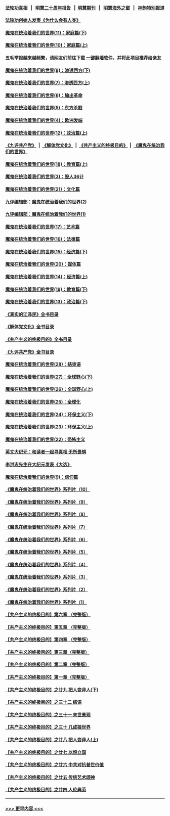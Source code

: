 #### [法轮功真相](https://github.com/gfw-breaker/truth/blob/master/README.md?t=0) &nbsp;&nbsp;|&nbsp;&nbsp; [明慧二十周年报告](https://github.com/gfw-breaker/mh-reports/blob/master/README.md?t=0) &nbsp;&nbsp;|&nbsp;&nbsp;[明慧期刊](https://github.com/gfw-breaker/mh-qikan) &nbsp;&nbsp;|&nbsp;&nbsp; [明慧海外之窗](https://github.com/gfw-breaker/mh-news/blob/master/README.md?t=0) &nbsp;&nbsp;|&nbsp;&nbsp; [神韵特别报道](https://github.com/gfw-breaker/mh-news/blob/master/shenyun.md?t=0)
#### [法轮功创始人发表《为什么会有人类》](../pages/nsc422/n13912117.md?t=01300043) 
#### [魔鬼在统治着我们的世界(11)：家庭篇(下)](../pages/nsc422/n10440961.md?t=01300043) 
#### [魔鬼在统治着我们的世界(10)：家庭篇(上)](../pages/nsc422/n10435448.md?t=01300043) 
#### 五毛举报越来越频繁，请网友们前往下载 [一键翻墙软件](https://github.com/gfw-breaker/ssr-accounts)，并将此项目推荐给亲友
#### [魔鬼在统治着我们的世界(8)：渗透西方(下)](../pages/nsc422/n10429603.md?t=01300043) 
#### [魔鬼在统治着我们的世界(7)：渗透西方(上)](../pages/nsc422/n10426013.md?t=01300043) 
#### [魔鬼在统治着我们的世界(6)：输出革命](../pages/nsc422/n10421536.md?t=01300043) 
#### [魔鬼在统治着我们的世界(5)：东方杀戮](../pages/nsc422/n10417707.md?t=01300043) 
#### [魔鬼在统治着我们的世界(4)：欧洲发端](../pages/nsc422/n10414890.md?t=01300043) 
#### [魔鬼在统治着我们的世界(12)：政治篇(上)](../pages/nsc422/n10444576.md?t=01300043) 
#### [《九评共产党》](https://github.com/begood0513/9ping.md/blob/master/README.md) &nbsp;|&nbsp; [《解体党文化》](../../../../jtdwh.md/blob/master/README.md)  &nbsp;|&nbsp; [《共产主义的终极目的》](../../../../gczydzjmd.md/blob/master/README.md) &nbsp;|&nbsp; [《魔鬼在统治我们的世界》](../../../../mgztzwmdsj.md/blob/master/README.md) 
#### [魔鬼在统治着我们的世界(18)：教育篇(上)](../pages/nsc422/n10526970.md?t=01300043) 
#### [魔鬼在统治着我们的世界(3)：毁人36计](../pages/nsc422/n10411583.md?t=01300043) 
#### [魔鬼在统治着我们的世界(21)：文化篇](../pages/nsc422/n10597706.md?t=01300043) 
#### [九评编辑部：魔鬼在统治着我们的世界(2)](../pages/nsc422/n10410036.md?t=01300043) 
#### [九评编辑部：魔鬼在统治着我们的世界(1)](../pages/nsc422/n10406825.md?t=01300043) 
#### [魔鬼在统治着我们的世界(17)：艺术篇](../pages/nsc422/n10499093.md?t=01300043) 
#### [魔鬼在统治着我们的世界(16)：法律篇](../pages/nsc422/n10485969.md?t=01300043) 
#### [魔鬼在统治着我们的世界(15)：经济篇(下)](../pages/nsc422/n10469975.md?t=01300043) 
#### [魔鬼在统治着我们的世界(20)：媒体篇](../pages/nsc422/n10586579.md?t=01300043) 
#### [魔鬼在统治着我们的世界(14)：经济篇(上)](../pages/nsc422/n10457370.md?t=01300043) 
#### [魔鬼在统治着我们的世界(19)：教育篇(下)](../pages/nsc422/n10564808.md?t=01300043) 
#### [魔鬼在统治着我们的世界(13)：政治篇(下)](../pages/nsc422/n10448270.md?t=01300043) 
#### [《真实的江泽民》全书目录](../pages/nsc422/n13721399.md?t=01300043) 
#### [《解体党文化》全书目录](../pages/nsc422/n13721157.md?t=01300043) 
#### [《共产主义的终极目的》全书目录](../pages/nsc422/n13721048.md?t=01300043) 
#### [《九评共产党》全书目录](../pages/nsc422/n13708085.md?t=01300043) 
#### [魔鬼在统治着我们的世界(28)：结束语](../pages/nsc422/n10936246.md?t=01300043) 
#### [魔鬼在统治着我们的世界(27)：全球野心(下)](../pages/nsc422/n10928319.md?t=01300043) 
#### [魔鬼在统治着我们的世界(26)：全球野心(上)](../pages/nsc422/n10900318.md?t=01300043) 
#### [魔鬼在统治着我们的世界(25)：全球化](../pages/nsc422/n10788205.md?t=01300043) 
#### [魔鬼在统治着我们的世界(24)：环保主义(下)](../pages/nsc422/n10695307.md?t=01300043) 
#### [魔鬼在统治着我们的世界(23)：环保主义(上)](../pages/nsc422/n10688613.md?t=01300043) 
#### [魔鬼在统治着我们的世界(22)：恐怖主义](../pages/nsc422/n10614727.md?t=01300043) 
#### [英文大纪元：和读者一起寻真相 无所畏惧](../pages/nsc422/n12542027.md?t=01300043) 
#### [李洪志先生在大纪元发表《大选》](../pages/nsc422/n12534746.md?t=01300043) 
#### [魔鬼在统治着我们的世界(9)：信仰篇](../pages/nsc422/n10432159.md?t=01300043) 
#### [《魔鬼在统治着我们的世界》系列片（10）](../pages/nsc422/n12292670.md?t=01300043) 
#### [《魔鬼在统治着我们的世界》系列片（9）](../pages/nsc422/n12290859.md?t=01300043) 
#### [《魔鬼在统治着我们的世界》系列片（8）](../pages/nsc422/n12287445.md?t=01300043) 
#### [《魔鬼在统治着我们的世界》系列片（7）](../pages/nsc422/n12283425.md?t=01300043) 
#### [《魔鬼在统治着我们的世界》系列片（6）](../pages/nsc422/n12282314.md?t=01300043) 
#### [《魔鬼在统治着我们的世界》系列片（5）](../pages/nsc422/n12281419.md?t=01300043) 
#### [《魔鬼在统治着我们的世界》系列片（4）](../pages/nsc422/n12274024.md?t=01300043) 
#### [《魔鬼在统治着我们的世界》系列片（3）](../pages/nsc422/n12271322.md?t=01300043) 
#### [《魔鬼在统治着我们的世界》系列片（2）](../pages/nsc422/n12269049.md?t=01300043) 
#### [《魔鬼在统治着我们的世界》系列片（1）](../pages/nsc422/n12267575.md?t=01300043) 
#### [【共产主义的终极目的】第六章 （完整版）](../pages/nsc422/n11428913.md?t=01300043) 
#### [【共产主义的终极目的】第五章 （完整版）](../pages/nsc422/n11428912.md?t=01300043) 
#### [【共产主义的终极目的】第四章 （完整版）](../pages/nsc422/n11428907.md?t=01300043) 
#### [【共产主义的终极目的】第三章（完整版）](../pages/nsc422/n11428848.md?t=01300043) 
#### [【共产主义的终极目的】第二章（完整版）](../pages/nsc422/n11428831.md?t=01300043) 
#### [【共产主义的终极目的】第一章（完整版）](../pages/nsc422/n11417651.md?t=01300043) 
#### [【共产主义的终极目的】之廿九 把人变非人(下)](../pages/nsc422/n11344140.md?t=01300043) 
#### [【共产主义的终极目的】之三十二 结语](../pages/nsc422/n11360535.md?t=01300043) 
#### [【共产主义的终极目的】之三十一 末世景观](../pages/nsc422/n11351129.md?t=01300043) 
#### [【共产主义的终极目的】之三十 几成狼世界](../pages/nsc422/n11348280.md?t=01300043) 
#### [【共产主义的终极目的】之廿八 把人变非人(上)](../pages/nsc422/n11340492.md?t=01300043) 
#### [【共产主义的终极目的】之廿七 以恨立国](../pages/nsc422/n11336944.md?t=01300043) 
#### [【共产主义的终极目的】之廿六 中共对抗普世价值](../pages/nsc422/n11324785.md?t=01300043) 
#### [【共产主义的终极目的】之廿五 传统艺术颂神](../pages/nsc422/n11296396.md?t=01300043) 
#### [【共产主义的终极目的】之廿四 人伦典范](../pages/nsc422/n11296397.md?t=01300043) 

----
#### [ >>> 更早内容 <<< ](../indexes/nsc422-earlier.md)
